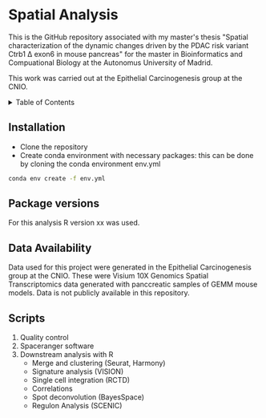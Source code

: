 # Spatial Analysis

This is the GitHub repository associated with my master's thesis "Spatial characterization of the dynamic changes driven by the PDAC risk variant  Ctrb1 Δ exon6  in mouse pancreas" for the master in Bioinformatics and Compuational Biology at the Autonomus University of Madrid.

This work was carried out at the Epithelial Carcinogenesis group at the CNIO.

<details>
  <summary>Table of Contents</summary>
  <ol>
    <li><a href="#prerequisites">Prerequisites</a></li>
    <li><a href="#data availability">Scripts</a></li>
    <li><a href="#scripts">Scripts</a></li>
    <li><a href="#results">Results</a></li>
  </ol>
</details>


## Installation

- Clone the repository
- Create conda environment with necessary packages: this can be done by cloning the conda environment env.yml

```bash
conda env create -f env.yml
```

## Package versions

For this analysis R version xx was used.


## Data Availability

Data used for this project were generated in the Epithelial Carcinogenesis group at the CNIO. 
These were Visium 10X Genomics Spatial Transcriptomics data generated with panccreatic samples of GEMM mouse models.
Data is not publicly available in this repository.

## Scripts

1. Quality control
2. Spaceranger software
3. Downstream analysis with R
   - Merge and clustering (Seurat, Harmony)
   - Signature analysis (VISION)
   - Single cell integration (RCTD)
   - Correlations
   - Spot deconvolution (BayesSpace)
   - Regulon Analysis (SCENIC)

